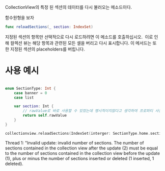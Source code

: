 CollectionView의 특정 된 섹션의 데이터를 다시 불러오는 메소드이다.

함수원형을 보자

```swift
func reloadSections(_ section: IndexSet)
```


지정된 섹션의 항목만 선택적으로 다시 로드하려면 이 메소드를 호출하십시오. 
이로 인해 컬렉션 뷰는 해당 항목과 관련된 모든 셀을 버리고 다시 표시합니다. 이 메서드는 또한 지정된 섹션의 placeholders를 버립니다.

# 사용 예시


```swift

enum SectionType: Int {
	case banner = 0
	case list

	var section: Int {
		// rawValue로 바로 사용할 수 있었는데 명시적이지않다고 생각하여 프로퍼티 사용
		return self.rawValue
	}
}

collectionview.reloadSections(IndexSet(interger: SectionType.home.section)
```

Thread 1: "Invalid update: invalid number of sections.
The number of sections contained in the collection view after the update (2) must be equal to the number of sections contained in the collection view before the update (1), plus or minus the number of sections inserted or deleted (1 inserted, 1 deleted). 